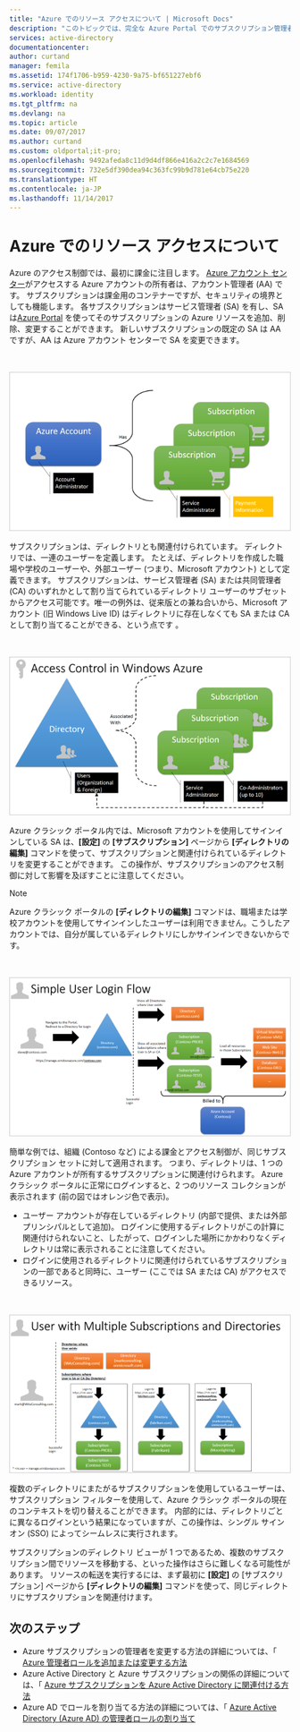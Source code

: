 ```yaml
---
title: "Azure でのリソース アクセスについて | Microsoft Docs"
description: "このトピックでは、完全な Azure Portal でのサブスクリプション管理者によるリソース アクセス制御の概念について説明します。"
services: active-directory
documentationcenter: 
author: curtand
manager: femila
ms.assetid: 174f1706-b959-4230-9a75-bf651227ebf6
ms.service: active-directory
ms.workload: identity
ms.tgt_pltfrm: na
ms.devlang: na
ms.topic: article
ms.date: 09/07/2017
ms.author: curtand
ms.custom: oldportal;it-pro;
ms.openlocfilehash: 9492afeda8c11d9d4df866e416a2c2c7e1684569
ms.sourcegitcommit: 732e5df390dea94c363fc99b9d781e64cb75e220
ms.translationtype: HT
ms.contentlocale: ja-JP
ms.lasthandoff: 11/14/2017
---
```

# <a name="understanding-resource-access-in-azure"></a>Azure でのリソース アクセスについて

Azure のアクセス制御では、最初に課金に注目します。 [Azure アカウント センター](https://account.windowsazure.com/subscriptions)がアクセスする Azure アカウントの所有者は、アカウント管理者 (AA) です。 サブスクリプションは課金用のコンテナーですが、セキュリティの境界としても機能します。 各サブスクリプションはサービス管理者 (SA) を有し、SA は[Azure Portal](https://portal.azure.com/) を使ってそのサブスクリプションの Azure リソースを追加、削除、変更することができます。 新しいサブスクリプションの既定の SA は AA ですが、AA は Azure アカウント センターで SA を変更できます。

<br><br>![Azure アカウント][1]

サブスクリプションは、ディレクトリとも関連付けられています。 ディレクトリでは、一連のユーザーを定義します。 たとえば、ディレクトリを作成した職場や学校のユーザーや、外部ユーザー (つまり、Microsoft アカウント) として定義できます。 サブスクリプションは、サービス管理者 (SA) または共同管理者 (CA) のいずれかとして割り当てられているディレクトリ ユーザーのサブセットからアクセス可能です。唯一の例外は、従来版との兼ね合いから、Microsoft アカウント (旧 Windows Live ID) はディレクトリに存在しなくても SA または CA として割り当てることができる、という点です 。

<br><br>![Azure でのアクセス制御][2]

Azure クラシック ポータル内では、Microsoft アカウントを使用してサインインしている SA は、**[設定]** の **[サブスクリプション]** ページから **[ディレクトリの編集]** コマンドを使って、サブスクリプションと関連付けられているディレクトリを変更することができます。 この操作が、サブスクリプションのアクセス制御に対して影響を及ぼすことに注意してください。

> [!NOTE]
> Azure クラシック ポータルの **[ディレクトリの編集]** コマンドは、職場または学校アカウントを使用してサインインしたユーザーは利用できません。こうしたアカウントでは、自分が属しているディレクトリにしかサインインできないからです。
> 
> 

<br><br>![簡単なユーザー ログイン フロー][3]

簡単な例では、組織 (Contoso など) による課金とアクセス制御が、同じサブスクリプション セットに対して適用されます。 つまり、ディレクトリは、1 つの Azure アカウントが所有するサブスクリプションに関連付けられます。 Azure クラシック ポータルに正常にログインすると、2 つのリソース コレクションが表示されます (前の図ではオレンジ色で表示)。

* ユーザー アカウントが存在しているディレクトリ (内部で提供、または外部プリンシパルとして追加)。 ログインに使用するディレクトリがこの計算に関連付けられないこと、したがって、ログインした場所にかかわりなくディレクトリは常に表示されることに注意してください。
* ログインに使用されるディレクトリに関連付けられているサブスクリプションの一部であると同時に、ユーザー (ここでは SA または CA) がアクセスできるリソース。

<br><br>![複数のサブスクリプションおよびディレクトリを持つユーザー][4]

複数のディレクトリにまたがるサブスクリプションを使用しているユーザーは、サブスクリプション フィルターを使用して、Azure クラシック ポータルの現在のコンテキストを切り替えることができます。 内部的には、ディレクトリごとに異なるログインという結果になっていますが、この操作は、シングル サインオン (SSO) によってシームレスに実行されます。

サブスクリプションのディレクトリ ビューが 1 つであるため、複数のサブスクリプション間でリソースを移動する、といった操作はさらに難しくなる可能性があります。 リソースの転送を実行するには、まず最初に **[設定]** の [サブスクリプション] ページから **[ディレクトリの編集]** コマンドを使って、同じディレクトリにサブスクリプションを関連付けます。

## <a name="next-steps"></a>次のステップ
* Azure サブスクリプションの管理者を変更する方法の詳細については、「 [Azure 管理者ロールを追加または変更する方法](../billing/billing-add-change-azure-subscription-administrator.md)
* Azure Active Directory と Azure サブスクリプションの関係の詳細については、「 [Azure サブスクリプションを Azure Active Directory に関連付ける方法](active-directory-how-subscriptions-associated-directory.md)
* Azure AD でロールを割り当てる方法の詳細については、「 [Azure Active Directory (Azure AD) の管理者ロールの割り当て](active-directory-assign-admin-roles-azure-portal.md)

<!--Image references-->
[1]: ./media/active-directory-understanding-resource-access/IC707931.png
[2]: ./media/active-directory-understanding-resource-access/IC707932.png
[3]: ./media/active-directory-understanding-resource-access/IC707933.png
[4]: ./media/active-directory-understanding-resource-access/IC707934.png

